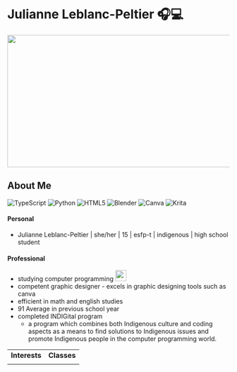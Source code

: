 # Julianne Leblanc-Peltier 🎧💻
<img src="https://images-wixmp-ed30a86b8c4ca887773594c2.wixmp.com/f/21448164-1432-4dfc-ac12-90fe19427b6f/dd2o82v-5d443743-9266-44ad-a357-1b4048d62cfc.gif?token=eyJ0eXAiOiJKV1QiLCJhbGciOiJIUzI1NiJ9.eyJzdWIiOiJ1cm46YXBwOjdlMGQxODg5ODIyNjQzNzNhNWYwZDQxNWVhMGQyNmUwIiwiaXNzIjoidXJuOmFwcDo3ZTBkMTg4OTgyMjY0MzczYTVmMGQ0MTVlYTBkMjZlMCIsIm9iaiI6W1t7InBhdGgiOiJcL2ZcLzIxNDQ4MTY0LTE0MzItNGRmYy1hYzEyLTkwZmUxOTQyN2I2ZlwvZGQybzgydi01ZDQ0Mzc0My05MjY2LTQ0YWQtYTM1Ny0xYjQwNDhkNjJjZmMuZ2lmIn1dXSwiYXVkIjpbInVybjpzZXJ2aWNlOmZpbGUuZG93bmxvYWQiXX0.OlExHY-LpdNrt6ulKSdV6BuPTRT3qBO55XJeSNVQeac" width="1600" height="300">

## About Me

![TypeScript](https://img.shields.io/badge/typescript-%23007ACC.svg?style=for-the-badge&logo=typescript&logoColor=white)
![Python](https://img.shields.io/badge/python-3670A0?style=for-the-badge&logo=python&logoColor=ffdd54)
![HTML5](https://img.shields.io/badge/html5-%23E34F26.svg?style=for-the-badge&logo=html5&logoColor=white)
![Blender](https://img.shields.io/badge/blender-%23F5792A.svg?style=for-the-badge&logo=blender&logoColor=white)
![Canva](https://img.shields.io/badge/Canva-%2300C4CC.svg?style=for-the-badge&logo=Canva&logoColor=white)
![Krita](https://img.shields.io/badge/Krita-203759?style=for-the-badge&logo=krita&logoColor=EEF37B)
#### Personal
- Julianne Leblanc-Peltier | she/her | 15 | esfp-t | indigenous | high school student
  
#### Professional
- studying computer programming <img src="https://encrypted-tbn0.gstatic.com/images?q=tbn:ANd9GcSF9AeBHYDbw1Vy7NcpHdhLl_sguz6fuIyGqg&usqp=CAU" width="25">
- competent graphic designer
      - excels in graphic designing tools such as canva
- efficient in math and english studies
- 91 Average in previous school year
- completed INDIGital program
    - a program which combines both Indigenous culture and coding aspects as a means to find solutions to Indigenous issues and promote Indigenous people in the computer programming world.



<div align="center">
    <table >
     <tr>
        <td><b>Interests</b></td>
        <td><b>Classes</b></td>
     </tr>
     <tr>
       <td><a href="https://www.google.com/?safe=active&ssui=on" > </img></a></td>
        <td> <a href="https://www.google.com/?safe=active&ssui=on"/></a></td>
     </tr>
    </table>
    </div>

<!--
Here are some ideas to get you started:

- 🔭 I’m currently working on ...
- 🌱 I’m currently learning ...
- 👯 I’m looking to collaborate on ...
- 🤔 I’m looking for help with ...
- 💬 Ask me about ...
- 📫 How to reach me: ...
- 😄 Pronouns: ...
- ⚡ Fun fact: ...
-->
